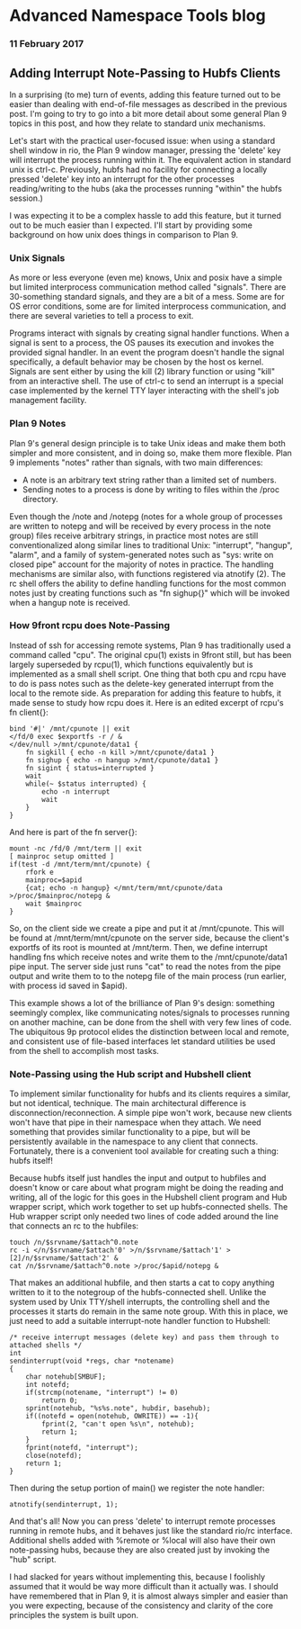 # Advanced Namespace Tools blog
### 11 February 2017

## Adding Interrupt Note-Passing to Hubfs Clients

In a surprising (to me) turn of events, adding this feature turned out to be easier than dealing with end-of-file messages as described in the previous post. I'm going to try to go into a bit more detail about some general Plan 9 topics in this post, and how they relate to standard unix mechanisms.

Let's start with the practical user-focused issue: when using a standard shell window in rio, the Plan 9 window manager, pressing the 'delete' key will interrupt the process running within it. The equivalent action in standard unix is ctrl-c. Previously, hubfs had no facility for connecting a locally pressed 'delete' key into an interrupt for the other processes reading/writing to the hubs (aka the processes running "within" the hubfs session.)

I was expecting it to be a complex hassle to add this feature, but it turned out to be much easier than I expected. I'll start by providing some background on how unix does things in comparison to Plan 9.

### Unix Signals

As more or less everyone (even me) knows, Unix and posix have a simple but limited interprocess communication method called "signals". There are 30-something standard signals, and they are a bit of a mess. Some are for OS error conditions, some are for limited interprocess communication, and there are several varieties to tell a process to exit.

Programs interact with signals by creating signal handler functions. When a signal is sent to a process, the OS pauses its execution and invokes the provided signal handler. In an event the program doesn't handle the signal specifically, a default behavior may be chosen by the host os kernel. Signals are sent either by using the kill (2) library function or using "kill" from an interactive shell. The use of ctrl-c to send an interrupt is a special case implemented by the kernel TTY layer interacting with the shell's job management facility.

### Plan 9 Notes

Plan 9's general design principle is to take Unix ideas and make them both simpler and more consistent, and in doing so, make them more flexible. Plan 9 implements "notes" rather than signals, with two main differences:

* A note is an arbitrary text string rather than a limited set of numbers.
* Sending notes to a process is done by writing to files within the /proc directory.

Even though the /note and /notepg (notes for a whole group of processes are written to notepg and will be received by every process in the note group) files receive arbitrary strings, in practice most notes are still conventionalized along similar lines to traditional Unix: "interrupt", "hangup", "alarm", and a family of system-generated notes such as "sys: write on closed pipe" account for the majority of notes in practice. The handling mechanisms are similar also, with functions registered via atnotify (2). The rc shell offers the ability to define handling functions for the most common notes just by creating functions such as "fn sighup{}" which will be invoked when a hangup note is received.

### How 9front rcpu does Note-Passing

Instead of ssh for accessing remote systems, Plan 9 has traditionally used a command called "cpu". The original cpu(1) exists in 9front still, but has been largely superseded by rcpu(1), which functions equivalently but is implemented as a small shell script. One thing that both cpu and rcpu have to do is pass notes such as the delete-key generated interrupt from the local to the remote side. As preparation for adding this feature to hubfs, it made sense to study how rcpu does it. Here is an edited excerpt of rcpu's fn client{}:

	bind '#|' /mnt/cpunote || exit
	</fd/0 exec $exportfs -r / &
	</dev/null >/mnt/cpunote/data1 {
		fn sigkill { echo -n kill >/mnt/cpunote/data1 }
		fn sighup { echo -n hangup >/mnt/cpunote/data1 }
		fn sigint { status=interrupted }
		wait
		while(~ $status interrupted) {
			echo -n interrupt
			wait
		}
	}

And here is part of the fn server{}:

	mount -nc /fd/0 /mnt/term || exit
	[ mainproc setup omitted ]
	if(test -d /mnt/term/mnt/cpunote) {
		rfork e
		mainproc=$apid
		{cat; echo -n hangup} </mnt/term/mnt/cpunote/data >/proc/$mainproc/notepg &
		wait $mainproc
	}

So, on the client side we create a pipe and put it at /mnt/cpunote. This will be found at /mnt/term/mnt/cpunote on the server side, because the client's exportfs of its root is mounted at /mnt/term. Then, we define interrupt handling fns which receive notes and write them to the /mnt/cpunote/data1 pipe input. The server side just runs "cat" to read the notes from the pipe output and write them to to the notepg file of the main process (run earlier, with process id saved in $apid). 

This example shows a lot of the brilliance of Plan 9's design: something seemingly complex, like communicating notes/signals to processes running on another machine, can be done from the shell with very few lines of code. The ubiquitous 9p protocol elides the distinction between local and remote, and consistent use of file-based interfaces let standard utilities be used from the shell to accomplish most tasks.

### Note-Passing using the Hub script and Hubshell client

To implement similar functionality for hubfs and its clients requires a similar, but not identical, technique. The main architectural difference is disconnection/reconnection. A simple pipe won't work, because new clients won't have that pipe in their namespace when they attach. We need something that provides similar functionality to a pipe, but will be persistently available in the namespace to any client that connects. Fortunately, there is a convenient tool available for creating such a thing: hubfs itself!

Because hubfs itself just handles the input and output to hubfiles and doesn't know or care about what program might be doing the reading and writing, all of the logic for this goes in the Hubshell client program and Hub wrapper script, which work together to set up hubfs-connected shells. The Hub wrapper script only needed two lines of code added around the line that connects an rc to the hubfiles:

	touch /n/$srvname/$attach^0.note
	rc -i </n/$srvname/$attach'0' >/n/$srvname/$attach'1' >[2]/n/$srvname/$attach'2' &
	cat /n/$srvname/$attach^0.note >/proc/$apid/notepg &

That makes an additional hubfile, and then starts a cat to copy anything written to it to the notegroup of the hubfs-connected shell. Unlike the system used by Unix TTY/shell interrupts, the controlling shell and the processes it starts do remain in the same note group. With this in place, we just need to add a suitable interrupt-note handler function to Hubshell:

	/* receive interrupt messages (delete key) and pass them through to attached shells */
	int
	sendinterrupt(void *regs, char *notename)
	{
		char notehub[SMBUF];
		int notefd;
		if(strcmp(notename, "interrupt") != 0)
			return 0;
		sprint(notehub, "%s%s.note", hubdir, basehub);
		if((notefd = open(notehub, OWRITE)) == -1){
			fprint(2, "can't open %s\n", notehub);
			return 1;
		}
		fprint(notefd, "interrupt");
		close(notefd);	
		return 1;
	}

Then during the setup portion of main() we register the note handler:

	atnotify(sendinterrupt, 1);

And that's all! Now you can press 'delete' to interrupt remote processes running in remote hubs, and it behaves just like the standard rio/rc interface. Additional shells added with %remote or %local will also have their own note-passing hubs, because they are also created just by invoking the "hub" script.

I had slacked for years without implementing this, because I foolishly assumed that it would be way more difficult than it actually was. I should have remembered that in Plan 9, it is almost always simpler and easier than you were expecting, because of the consistency and clarity of the core principles the system is built upon.

